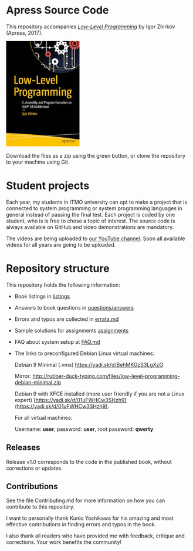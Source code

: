 # Apress Source Code

This repository accompanies [*Low-Level Programming*](http://www.apress.com/9781484224021) by Igor Zhirkov (Apress, 2017).

[comment]: #cover
![Cover image](9781484224021.jpg)

Download the files as a zip using the green button, or clone the repository to your machine using Git.

# Student projects

Each year, my students in ITMO university can opt to make a project that is connected to system programming or system programming languages in general instead of passing the final test. Each project is coded by one student, who is is free to chose a topic of interest. The source code is always available on GitHub and  video demonstrations are mandatory. 

The videos are being uploaded to [our YouTube channel](https://www.youtube.com/channel/UCOLTncnm6jVkO0pcPoIoHFg). Soon all available videos for all years are going to be uploaded.

# Repository structure 

This repository holds the following information:

* Book listings in [listings](listings)
* Answers to book questions in [questions/answers](questions/answers)
* Errors and typos are collected in [errata.md](errata.md)
* Sample solutions for assignments [assignments](assignments)
* FAQ about system setup at [FAQ.md](FAQ.md)
* The links to preconfigured Debian Linux virtual machines:

  Debian 9 Minimal (.vmx) https://yadi.sk/d/BehMKGzS3LgXzG
  
  Mirror: http://rubber-duck-typing.com/files/low-level-programming-debian-minimal.zip
  
  Debian 9 with XFCE installed (more user friendly if you are not a Linux expert) [https://yadi.sk/d/01uFWHCw3SHzh9](https://yadi.sk/d/01uFWHCw3SHzh9).
  
  For all virtual machines: 
  
  Username: __user__, password: __user__, root password: __qwerty__



## Releases

Release v1.0 corresponds to the code in the published book, without corrections or updates.

## Contributions

See the file Contributing.md for more information on how you can contribute to
this repository.

I want to personally thank Kunio Yoshikawa for his amazing and most
effective contributions in finding errors and typos in the book. 

I also thank all readers who have provided me with feedback, critique and
corrections. Your work benefits the community!
